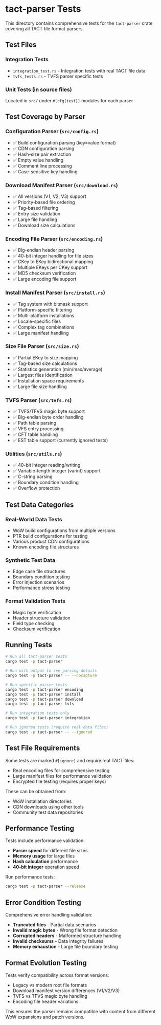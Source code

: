 # tact-parser Tests

This directory contains comprehensive tests for the `tact-parser` crate covering all TACT file format parsers.

## Test Files

### Integration Tests
- `integration_test.rs` - Integration tests with real TACT file data
- `tvfs_tests.rs` - TVFS parser specific tests

### Unit Tests (in source files)
Located in `src/` under `#[cfg(test)]` modules for each parser

## Test Coverage by Parser

### Configuration Parser (`src/config.rs`)
- ✅ Build configuration parsing (key=value format)
- ✅ CDN configuration parsing
- ✅ Hash-size pair extraction
- ✅ Empty value handling
- ✅ Comment line processing
- ✅ Case-sensitive key handling

### Download Manifest Parser (`src/download.rs`)
- ✅ All versions (V1, V2, V3) support
- ✅ Priority-based file ordering
- ✅ Tag-based filtering
- ✅ Entry size validation
- ✅ Large file handling
- ✅ Download size calculations

### Encoding File Parser (`src/encoding.rs`)
- ✅ Big-endian header parsing
- ✅ 40-bit integer handling for file sizes
- ✅ CKey to EKey bidirectional mapping
- ✅ Multiple EKeys per CKey support
- ✅ MD5 checksum verification
- ✅ Large encoding file support

### Install Manifest Parser (`src/install.rs`)
- ✅ Tag system with bitmask support
- ✅ Platform-specific filtering
- ✅ Multi-platform installations
- ✅ Locale-specific files
- ✅ Complex tag combinations
- ✅ Large manifest handling

### Size File Parser (`src/size.rs`)
- ✅ Partial EKey to size mapping
- ✅ Tag-based size calculations
- ✅ Statistics generation (min/max/average)
- ✅ Largest files identification
- ✅ Installation space requirements
- ✅ Large file size handling

### TVFS Parser (`src/tvfs.rs`)
- ✅ TVFS/TFVS magic byte support
- ✅ Big-endian byte order handling
- ✅ Path table parsing
- ✅ VFS entry processing
- ✅ CFT table handling
- ✅ EST table support (currently ignored tests)

### Utilities (`src/utils.rs`)
- ✅ 40-bit integer reading/writing
- ✅ Variable-length integer (varint) support
- ✅ C-string parsing
- ✅ Boundary condition handling
- ✅ Overflow protection

## Test Data Categories

### Real-World Data Tests
- WoW build configurations from multiple versions
- PTR build configurations for testing
- Various product CDN configurations
- Known encoding file structures

### Synthetic Test Data
- Edge case file structures
- Boundary condition testing
- Error injection scenarios
- Performance stress testing

### Format Validation Tests
- Magic byte verification
- Header structure validation
- Field type checking
- Checksum verification

## Running Tests

```bash
# Run all tact-parser tests
cargo test -p tact-parser

# Run with output to see parsing details
cargo test -p tact-parser -- --nocapture

# Run specific parser tests
cargo test -p tact-parser encoding
cargo test -p tact-parser install
cargo test -p tact-parser download
cargo test -p tact-parser tvfs

# Run integration tests only
cargo test -p tact-parser integration

# Run ignored tests (require real data files)
cargo test -p tact-parser -- --ignored
```

## Test File Requirements

Some tests are marked `#[ignore]` and require real TACT files:
- Real encoding files for comprehensive testing
- Large manifest files for performance validation
- Encrypted file testing (requires proper keys)

These can be obtained from:
- WoW installation directories
- CDN downloads using other tools
- Community test data repositories

## Performance Testing

Tests include performance validation:
- **Parser speed** for different file sizes
- **Memory usage** for large files
- **Hash calculation** performance
- **40-bit integer** operation speed

Run performance tests:
```bash
cargo test -p tact-parser --release
```

## Error Condition Testing

Comprehensive error handling validation:
- **Truncated files** - Partial data scenarios
- **Invalid magic bytes** - Wrong file format detection
- **Corrupted headers** - Malformed structure handling
- **Invalid checksums** - Data integrity failures
- **Memory exhaustion** - Large file boundary testing

## Format Evolution Testing

Tests verify compatibility across format versions:
- Legacy vs modern root file formats
- Download manifest version differences (V1/V2/V3)
- TVFS vs TFVS magic byte handling
- Encoding file header variations

This ensures the parser remains compatible with content from different WoW expansions and patch versions.